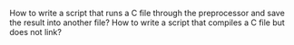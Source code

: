 How to write a script that runs a C file through the preprocessor and save the result into another file?
How to write a script that compiles a C file but does not link?

